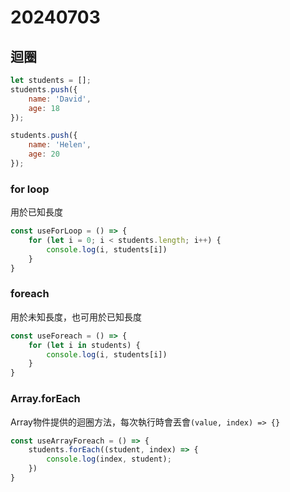 # 20240703

## 迴圈

```js
let students = [];
students.push({
    name: 'David',
    age: 18
});

students.push({
    name: 'Helen',
    age: 20
});
```

### for loop

用於已知長度

```js
const useForLoop = () => {
    for (let i = 0; i < students.length; i++) {
        console.log(i, students[i])
    }
}
```

### foreach

用於未知長度，也可用於已知長度

```js
const useForeach = () => {
    for (let i in students) {
        console.log(i, students[i])
    }
}
```

### Array.forEach

Array物件提供的迴圈方法，每次執行時會丟會`(value, index) => {}`

```js
const useArrayForeach = () => {
    students.forEach((student, index) => {
        console.log(index, student);
    })
}
```